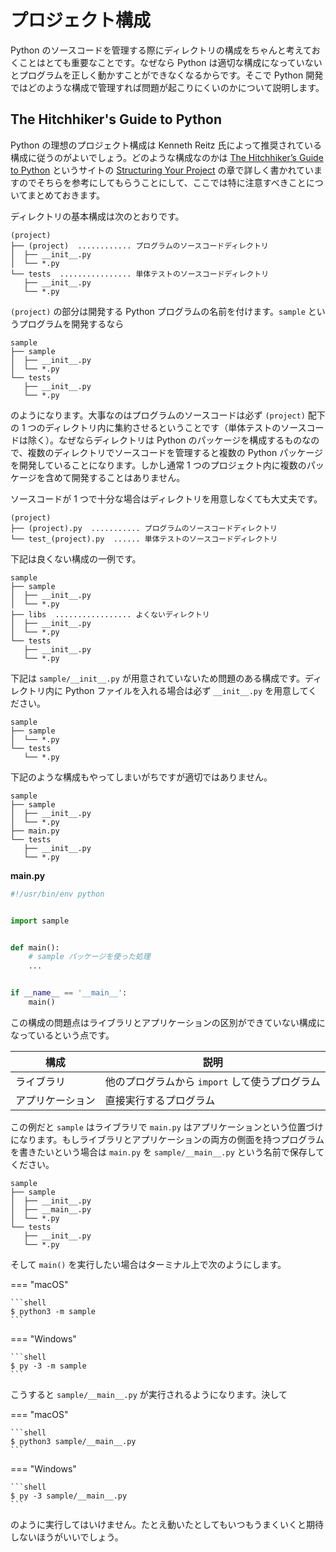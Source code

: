 # プロジェクト構成

Python のソースコードを管理する際にディレクトリの構成をちゃんと考えておくことはとても重要なことです。なぜなら Python は適切な構成になっていないとプログラムを正しく動かすことができなくなるからです。そこで Python 開発ではどのような構成で管理すれば問題が起こりにくいのかについて説明します。

## The Hitchhiker's Guide to Python

Python の理想のプロジェクト構成は Kenneth Reitz 氏によって推奨されている構成に従うのがよいでしょう。どのような構成なのかは [The Hitchhiker’s Guide to Python] というサイトの [Structuring Your Project] の章で詳しく書かれていますのでそちらを参考にしてもらうことにして、ここでは特に注意すべきことについてまとめておきます。

ディレクトリの基本構成は次のとおりです。

```
(project)
├── (project)  ............ プログラムのソースコードディレクトリ
│  ├── __init__.py
│  └── *.py
└── tests  ................ 単体テストのソースコードディレクトリ
   ├── __init__.py
   └── *.py
```

`(project)` の部分は開発する Python プログラムの名前を付けます。`sample` というプログラムを開発するなら

```
sample
├── sample
│  ├── __init__.py
│  └── *.py
└── tests
   ├── __init__.py
   └── *.py
```

のようになります。大事なのはプログラムのソースコードは必ず `(project)` 配下の 1 つのディレクトリ内に集約させるということです（単体テストのソースコードは除く）。なぜならディレクトリは Python のパッケージを構成するものなので、複数のディレクトリでソースコードを管理すると複数の Python パッケージを開発していることになります。しかし通常 1 つのプロジェクト内に複数のパッケージを含めて開発することはありません。

ソースコードが 1 つで十分な場合はディレクトリを用意しなくても大丈夫です。

```
(project)
├── (project).py  ........... プログラムのソースコードディレクトリ
└── test_(project).py  ...... 単体テストのソースコードディレクトリ
```

下記は良くない構成の一例です。

```
sample
├── sample
│  ├── __init__.py
│  └── *.py
├── libs  ................. よくないディレクトリ
│  ├── __init__.py
│  └── *.py
└── tests
   ├── __init__.py
   └── *.py
```

下記は `sample/__init__.py` が用意されていないため問題のある構成です。ディレクトリ内に Python ファイルを入れる場合は必ず `__init__.py` を用意してください。

```
sample
├── sample
│  └── *.py
└── tests
   └── *.py
```

下記のような構成もやってしまいがちですが適切ではありません。

```
sample
├── sample
│  ├── __init__.py
│  └── *.py
├── main.py
└── tests
   ├── __init__.py
   └── *.py
```

**main.py**

```python
#!/usr/bin/env python


import sample


def main():
    # sample パッケージを使った処理
    ...


if __name__ == '__main__':
    main()
```

この構成の問題点はライブラリとアプリケーションの区別ができていない構成になっているという点です。

| 構成             | 説明                                           |
|------------------|------------------------------------------------|
| ライブラリ       | 他のプログラムから `import` して使うプログラム |
| アプリケーション | 直接実行するプログラム                         |

この例だと `sample` はライブラリで `main.py` はアプリケーションという位置づけになります。もしライブラリとアプリケーションの両方の側面を持つプログラムを書きたいという場合は `main.py` を `sample/__main__.py` という名前で保存してください。

```
sample
├── sample
│  ├── __init__.py
│  ├── __main__.py
│  └── *.py
└── tests
   ├── __init__.py
   └── *.py
```

そして `main()` を実行したい場合はターミナル上で次のようにします。

=== "macOS"

    ```shell
    $ python3 -m sample
    ```

=== "Windows"

    ```shell
    $ py -3 -m sample
    ```

こうすると `sample/__main__.py` が実行されるようになります。決して

=== "macOS"

    ```shell
    $ python3 sample/__main__.py
    ```

=== "Windows"

    ```shell
    $ py -3 sample/__main__.py
    ```

のように実行してはいけません。たとえ動いたとしてもいつもうまくいくと期待しないほうがいいでしょう。

[The Hitchhiker’s Guide to Python]: https://docs.python-guide.org/
[Structuring Your Project]: https://docs.python-guide.org/writing/structure/
